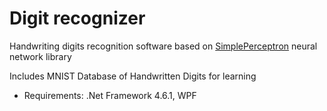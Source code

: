 # Digit recognizer

Handwriting digits recognition software based on [SimplePerceptron](https://github.com/engilas/SimplePerceptron/) neural network library

Includes MNIST Database of Handwritten Digits for learning

- Requirements: .Net Framework 4.6.1, WPF
